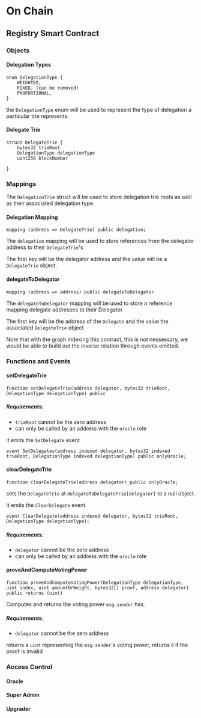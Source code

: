 # On Chain


## Registry Smart Contract

### Objects

#### Delegation Types
``` solidity
enum DelegationType {
    WEIGHTED,
    FIXED, (can be removed)
    PROPORTIONAL,
}
```

the `DelegationType` enum will be used to represent the type of delegation a particular trie represents.

#### Delegate Trie
``` solidity
struct DelegateTrie {
    bytes32 trieRoot
    DelegationType delegationType
    uint256 blockNumber
    
}
```

### Mappings

The `DelegationTrie` struct will be used to store delegation trie roots as well as their associated delegation type.

#### Delegation Mapping
``` solidity
mapping (address => DelegateTrie) public delegation;
```

The `delegation` mapping will be used to store references from the delegator address to their `DelegateTrie`'s

The first key will be the delegator address and the value will be a `DelegateTrie` object.

#### delegateToDelegator

``` solidity
mapping (address => address) public delegateToDelegator
```

The `delegateToDelegator` mapping will be used to store a reference mapping delegate addresses to their Delegator


The first key will be the address of the `Delegate` and the value the associated `DelegateTrie` object

Note that with the graph indexing this contract, this is not nessessary, we would be able to build out the inverse relation through events emitted.

### Functions and Events

#### setDelegateTrie

```solidity
function setDelegateTrie(address delegator, bytes32 trieRoot, DelegationType delegationType) public
```


##### Requirements:
- `trieRoot` cannot be the zero address 
- can only be called by an address with the `oracle` role

it emits the `SetDelegate` event
``` solidity
event SetDelegates(address indexed delegator, bytes32 indexed trieRoot, DelegationType indexed delegationType) public onlyOracle;
```

#### clearDelegateTrie
```solidity
function clearDelegateTrie(address delegator) public onlyOracle;
```

sets the `DelegateTrie` at `delegateToDelegateTrie[delegator]` to a null object.

It emits the `ClearDelegate` event.
``` solidity
event ClearDelegate(address indexed delegator, bytes32 trieRoot, DelegationType delegationType);
```

##### Requirements:
- `delegator` cannot be the zero address 
- can only be called by an address with the `oracle` role


#### proveAndComputeVotingPower


```solidity
function proveAndComputeVotingPower(DelegationType delegationType, uint index, uint amountOrWeight, bytes32[] proof, address delegator) public returns (uint)
```

Computes and returns the voting power `msg.sender` has.

##### Requirements:
- `delegator` cannot be the zero address 

returns a `uint` representing the `msg.sender`'s voting power, returns `0` if the proof is invalid



### Access Control

#### Oracle

#### Super Admin

#### Upgrader


